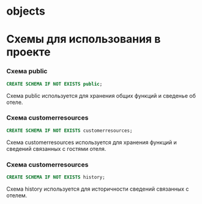 # objects



# Схемы для использования в проекте
### Схема public
```sql
CREATE SCHEMA IF NOT EXISTS public;
```
Схема public используется для хранения общих функций и сведенье об отеле.

### Схема customerresources
```sql
CREATE SCHEMA IF NOT EXISTS customerresources;
```
Схема customerresources используется для хранения функций и сведений связанных с гостями отеля.

### Схема customerresources
```sql
CREATE SCHEMA IF NOT EXISTS history;
```
Схема history используется для историчности сведений связанных с отелем.